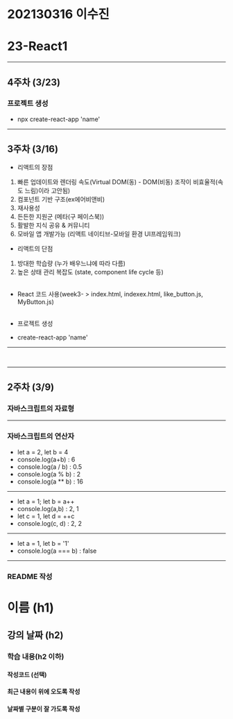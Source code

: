 # 202130316 이수진

# 23-React1
---
## 4주차 (3/23)
### 프로젝트 생성
* npx create-react-app 'name'




---
## 3주차 (3/16)
* 리액트의 장점
1. 빠른 업데이트와 렌더링 속도(Virtual DOM(동) - DOM(비동) 조작이 비효율적(속도 느림)이라 고안됨)
2. 컴포넌트 기반 구조(ex에어비앤비)
3. 재사용성
4. 든든한 지원군 (메타(구 페이스북))
5. 활발한 지식 공유 & 커뮤니티
6. 모바일 앱 개발가능 (리액트 네이티브-모바일 환경 UI프레임워크)
* 리액트의 단점
1. 방대한 학습량 (누가 배우느냐에 따라 다름)
2. 높은 상태 관리 복잡도 (state, component life cycle 등)
<br> <br>

* React 코드 사용(week3- > index.html, indexex.html, like_button.js, MyButton.js)
<br> <br>

* 프로젝트 생성
- create-react-app 'name'
---
<br>

---
## 2주차 (3/9)
### 자바스크립트의 자료형
---
### 자바스크립트의 연산자
* let a = 2, let b = 4
* console.log(a+b) : 6
* console.log(a / b) : 0.5
* console.log(a % b) : 2
* console.log(a ** b) : 16
---
* let a = 1; let b = a++
* console.log(a,b) : 2, 1
* let c = 1, let d = ++c
* console.log(c, d) : 2, 2
---
* let a = 1, let b = '1'
* console.log(a === b) : false
---

### README 작성
# 이름 (h1)
## 강의 날짜 (h2)
### 학습 내용(h2 이하)
#### 작성코드 (선택)
#### 최근 내용이 위에 오도록 작성
#### 날짜별 구분이 잘 가도록 작성